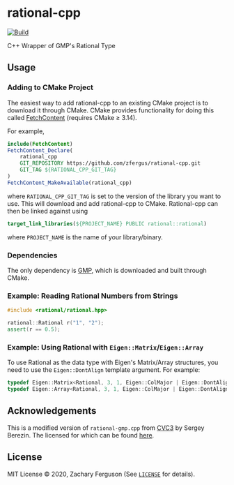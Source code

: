 # rational-cpp

[![Build](https://github.com/zfergus/rational-cpp/actions/workflows/continuous.yml/badge.svg)](https://github.com/zfergus/rational-cpp/actions/workflows/continuous.yml)

C++ Wrapper of GMP's Rational Type

## Usage

### Adding to CMake Project

The easiest way to add rational-cpp to an existing CMake project is to download it through CMake.
CMake provides functionality for doing this called [FetchContent](https://cmake.org/cmake/help/latest/module/FetchContent.html) (requires CMake ≥ 3.14).

For example,

```cmake
include(FetchContent)
FetchContent_Declare(
    rational_cpp
    GIT_REPOSITORY https://github.com/zfergus/rational-cpp.git
    GIT_TAG ${RATIONAL_CPP_GIT_TAG}
)
FetchContent_MakeAvailable(rational_cpp)
```

where `RATIONAL_CPP_GIT_TAG` is set to the version of the library you want to use. This will download and add rational-cpp to CMake. Rational-cpp can then be linked against using

```cmake
target_link_libraries(${PROJECT_NAME} PUBLIC rational::rational)
```

where `PROJECT_NAME` is the name of your library/binary.

### Dependencies

The only dependency is [GMP](https://gmplib.org/), which is downloaded and built through CMake.

### Example: Reading Rational Numbers from Strings

```cpp
#include <rational/rational.hpp>

rational::Rational r("1", "2");
assert(r == 0.5);
```

### Example: Using Rational with `Eigen::Matrix`/`Eigen::Array`

To use Rational as the data type with Eigen's Matrix/Array structures, you need to use the `Eigen::DontAlign` template argument. For example:

```cpp
typedef Eigen::Matrix<Rational, 3, 1, Eigen::ColMajor | Eigen::DontAlign> Vector3r;
typedef Eigen::Array<Rational, 3, 1, Eigen::ColMajor | Eigen::DontAlign> Array3r;
```

## Acknowledgements

This is a modified version of `rational-gmp.cpp` from [CVC3](https://cs.nyu.edu/acsys/cvc3/releases/1.5/doc/rational-gmp_8cpp-source.html) by Sergey Berezin.
The licensed for which can be found [here](https://cs.nyu.edu/acsys/cvc3/releases/1.5/doc/LICENSE.html).

## License

MIT License © 2020, Zachary Ferguson (See <a href="https://github.com/zfergus/rational-cpp/blob/main/LICENSE"><code>LICENSE</code></a> for details).
